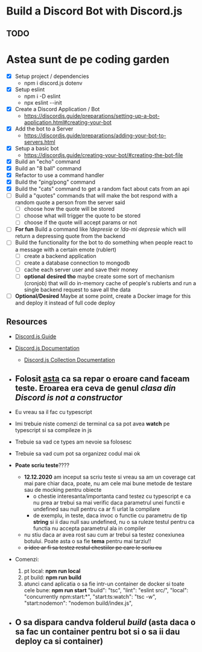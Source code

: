 # Build a Discord Bot with Discord.js

## TODO

# Astea sunt de pe coding garden
* [x] Setup project / dependencies
  * npm i discord.js dotenv
* [x] Setup eslint
  * npm i -D eslint
  * npx eslint --init
* [x] Create a Discord Application / Bot
  * https://discordjs.guide/preparations/setting-up-a-bot-application.html#creating-your-bot
* [x] Add the bot to a Server
  * https://discordjs.guide/preparations/adding-your-bot-to-servers.html
* [x] Setup a basic bot
  * https://discordjs.guide/creating-your-bot/#creating-the-bot-file
* [x] Build an "echo" command
* [x] Build an "8 ball" command
* [x] Refactor to use a command handler
* [x] Build the "ping/pong" command
* [x] Build the "cats" command to get a random fact about cats from an api
* [ ] Build a "quotes" commands that will make the bot respond with a random quote a person from the server said
  * [ ] choose how the quote will be stored
  * [ ] choose what will trigger the quote to be stored
  * [ ] choose if the quote will accept params or not
* [ ] **For fun** Build a command like *!depresie* or *!da-mi depresie* which will return a depressing quote from the backend
* [ ] Build the functionality for the bot to do something when people react to a message with a certain emote (rublert)
  * [ ] create a backend application
  * [ ] create a database connection to mongodb
  * [ ] cache each server user and save their money
  * [ ] **optional** **desired tho** maybe create some sort of mechanism (cronjob) that will do in-memory cache of people's rublerts and run a single backend request to save all the data
* [ ] **Optional/Desired** Maybe at some point, create a Docker image for this and deploy it instead of full code deploy
## Resources

* [Discord.js Guide](https://discordjs.guide/)
* [Discord.js Documentation](https://discord.js.org/#/docs/main/stable/general/welcome)
  * [Discord.js Collection Documentation](https://discord.js.org/#/docs/main/stable/class/Collection)

* ## Folosit [asta]([https://github.com/discordjs/discord.js/issues/3576) ca sa repar o eroare cand faceam teste. Eroarea era ceva de genul *clasa din Discord is not a constructor*

* Eu vreau sa il fac cu typescript
* Imi trebuie niste comenzi de terminal ca sa pot avea **watch** pe typescript si sa compileze in js
* Trebuie sa vad ce types am nevoie sa folosesc
* Trebuie sa vad cum pot sa organizez codul mai ok
* **Poate scriu teste**????
  * **12.12.2020** am inceput sa scriu teste si vreau sa am un coverage cat mai pare chiar daca, poate, nu am cele mai bune metode de testare sau de mocking pentru obiecte
    - o chestie interesanta/importanta cand testez cu typescript e ca nu prea ar trebui sa mai verific daca parametrul unei functii e undefined sau null pentru ca ar fi urlat la compilare
    - de exemplu, in teste, daca invoc o functie cu parametru de tip **string** si ii dau null sau undefined, nu o sa ruleze testul pentru ca functia nu accepta parametrul ala in compiler
  * nu stiu daca ar avea rost sau cum ar trebui sa testez conexiunea botului. Poate asta o sa fie **tema** pentru mai tarziu!!
  * ~~o idee ar fi sa testez restul chestiilor pe care le scriu eu~~
* Comenzi:
  1. pt local: **npm run local**
  2. pt build: **npm run build**
  3. atunci cand aplicatia o sa fie intr-un container de docker si toate cele bune: **npm run start**
  "build": "tsc",
    "lint": "eslint src/",
    "local": "concurrently npm:start:*",
    "start:ts:watch": "tsc -w",
    "start:nodemon": "nodemon build/index.js",
* ## O sa dispara candva folderul *build* (asta daca o sa fac un container pentru bot si o sa ii dau deploy ca si container)